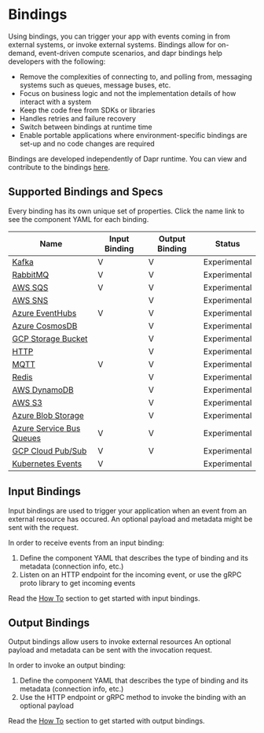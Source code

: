 # Bindings

Using bindings, you can trigger your app with events coming in from external systems, or invoke external systems.
Bindings allow for on-demand, event-driven compute scenarios, and dapr bindings help developers with the following:

* Remove the complexities of connecting to, and polling from, messaging systems such as queues, message buses, etc.
* Focus on business logic and not the implementation details of how interact with a system
* Keep the code free from SDKs or libraries
* Handles retries and failure recovery
* Switch between bindings at runtime time
* Enable portable applications where environment-specific bindings are set-up and no code changes are required

Bindings are developed independently of Dapr runtime. You can view and contribute to the bindings [here](https://github.com/dapr/components-contrib/tree/master/bindings). 

## Supported Bindings and Specs

Every binding has its own unique set of properties. Click the name link to see the component YAML for each binding.

| Name  | Input Binding | Output Binding | Status
| ------------- | -------------- | -------------  | ------------- |
| [Kafka](./specs/kafka.md) | V | V | Experimental |
| [RabbitMQ](./specs/rabbitmq.md) | V  | V | Experimental |
| [AWS SQS](./specs/sqs.md) | V | V | Experimental |
| [AWS SNS](./specs/sns.md) |  | V | Experimental |
| [Azure EventHubs](./specs/eventhubs.md) | V | V | Experimental |
| [Azure CosmosDB](./specs/cosmosdb.md) | | V | Experimental |
| [GCP Storage Bucket](./specs/gcpbucket.md)  | | V | Experimental |
| [HTTP](./specs/http.md) |  | V | Experimental |
| [MQTT](./specs/mqtt.md) | V | V | Experimental |
| [Redis](./specs/redis.md) |  | V | Experimental |
| [AWS DynamoDB](./specs/dynamodb.md) | | V | Experimental |
| [AWS S3](./specs/s3.md) | | V | Experimental |
| [Azure Blob Storage](./specs/blobstorage.md) | | V | Experimental |
| [Azure Service Bus Queues](./specs/servicebusqueues.md) | V | V | Experimental |
| [GCP Cloud Pub/Sub](./specs/gcppubsub.md) | V | V | Experimental |
| [Kubernetes Events](./specs/kubernetes.md) | V |  | Experimental |

## Input Bindings

Input bindings are used to trigger your application when an event from an external resource has occured.
An optional payload and metadata might be sent with the request.

In order to receive events from an input binding:

1. Define the component YAML that describes the type of binding and its metadata (connection info, etc.)
2. Listen on an HTTP endpoint for the incoming event, or use the gRPC proto library to get incoming events

Read the [How To](../../howto) section to get started with input bindings.

## Output Bindings

Output bindings allow users to invoke external resources
An optional payload and metadata can be sent with the invocation request.

In order to invoke an output binding:

1. Define the component YAML that describes the type of binding and its metadata (connection info, etc.)
2. Use the HTTP endpoint or gRPC method to invoke the binding with an optional payload

 Read the [How To](../../howto) section to get started with output bindings.
